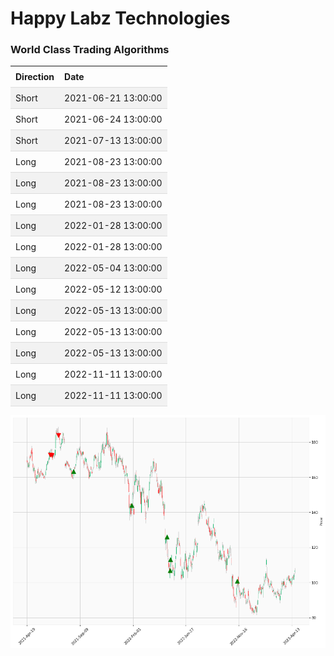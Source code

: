 
<style>
.hits {
            border-collapse: collapse;
            width: 100%;
        }
        .hits th, td {
            padding: 8px;
            text-align: left;
            border-bottom: 1px solid #ddd;
        }
        .hits tr:nth-child(even) {
            background-color: #f2f2f2;
        }
</style>
    
# Happy Labz Technologies

### World Class Trading Algorithms
    
<table class="hits">
    <tr>
        <th>Direction</th>
        <th>Date</th>
      </tr>
    <tr>
        <td>Short</td>
        <td>2021-06-21 13:00:00</td>
    </tr>
    <tr>
        <td>Short</td>
        <td>2021-06-24 13:00:00</td>
    </tr>
    <tr>
        <td>Short</td>
        <td>2021-07-13 13:00:00</td>
    </tr>
    <tr>
        <td>Long</td>
        <td>2021-08-23 13:00:00</td>
    </tr>
    <tr>
        <td>Long</td>
        <td>2021-08-23 13:00:00</td>
    </tr>
    <tr>
        <td>Long</td>
        <td>2021-08-23 13:00:00</td>
    </tr>
    <tr>
        <td>Long</td>
        <td>2022-01-28 13:00:00</td>
    </tr>
    <tr>
        <td>Long</td>
        <td>2022-01-28 13:00:00</td>
    </tr>
    <tr>
        <td>Long</td>
        <td>2022-05-04 13:00:00</td>
    </tr>
    <tr>
        <td>Long</td>
        <td>2022-05-12 13:00:00</td>
    </tr>
    <tr>
        <td>Long</td>
        <td>2022-05-13 13:00:00</td>
    </tr>
    <tr>
        <td>Long</td>
        <td>2022-05-13 13:00:00</td>
    </tr>
    <tr>
        <td>Long</td>
        <td>2022-05-13 13:00:00</td>
    </tr>
    <tr>
        <td>Long</td>
        <td>2022-11-11 13:00:00</td>
    </tr>
    <tr>
        <td>Long</td>
        <td>2022-11-11 13:00:00</td>
    </tr>
    
</table>

![Plot](charts/AMZN.png)
